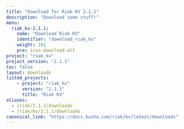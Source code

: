 ```yaml
---
title: "Download for Riak KV 2.1.1"
description: "Download some stuff!"
menu:
  riak_kv-2.1.1:
    name: "Download Riak KV"
    identifier: "download_riak_kv"
    weight: 101
    pre: icon-download-alt
project: "riak_kv"
project_version: "2.1.1"
toc: false
layout: downloads
listed_projects:
    - project: "riak_kv"
      version: "2.1.1"
      title: "Riak KV"
aliases:
  - /riak/2.1.1/downloads
  - /riak/kv/2.1.1/downloads
canonical_link: "https://docs.basho.com/riak/kv/latest/downloads"
---
```

